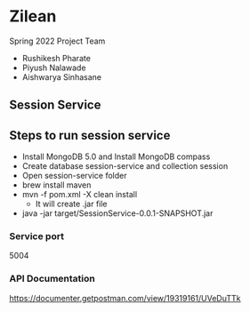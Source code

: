 # Zilean
Spring 2022 Project Team

- Rushikesh Pharate
- Piyush Nalawade
- Aishwarya Sinhasane

## Session Service 

## Steps to run session service

* Install MongoDB 5.0 and Install MongoDB compass
* Create database session-service and collection session
* Open session-service folder
* brew install maven
* mvn -f pom.xml -X clean install
  - It will create .jar file 
* java -jar target/SessionService-0.0.1-SNAPSHOT.jar


### Service port 

5004

### API Documentation

https://documenter.getpostman.com/view/19319161/UVeDuTTk




